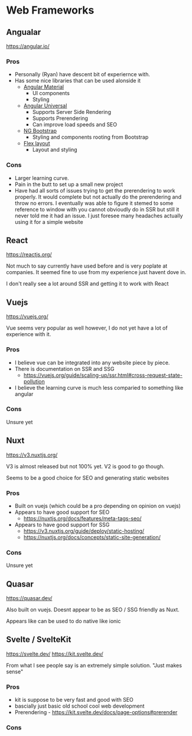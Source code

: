 # Web Frameworks

## Angualar
https://angular.io/

### Pros
- Personally (Ryan) have descent bit of experiernce with. 
- Has some nice libraries that can be used alonside it
  - [Angular Material](https://material.angular.io/)
    - UI components
    - Styling
  - [Angular Universal](https://angular.io/guide/universal)
    - Supports Server Side Rendering
    - Supports Prerendering
    - Can improve load speeds and SEO
  - [NG Bootstrap](https://ng-bootstrap.github.io)
    - Styling and components rooting from Bootstrap
  - [Flex layout](https://github.com/angular/flex-layout)
    - Layout and styling

### Cons
- Larger learning curve. 
- Pain in the butt to set up a small new project
- Have had all sorts of issues trying to get the prerendering to work properly. It would complete but not actually do the prerendering and throw no errors. I eventually was able to figure it stemed to some reference to window with you cannot obvioudly do in SSR but still it never told me it had an issue. I just foresee many headaches actually using it for a simple website

## React
https://reactjs.org/

Not much to say currently have used before and is very poplate at companies. It seemed fine to use from my experience just havent dove in.

I don't really see a lot around SSR and getting it to work with React

## Vuejs
https://vuejs.org/

Vue seems very popular as well however, I do not yet have a lot of experience with it.

### Pros
- I believe vue can be integrated into any website piece by piece. 
- There is documentation on SSR and SSG
  - https://vuejs.org/guide/scaling-up/ssr.html#cross-request-state-pollution
- I believe the learning curve is much less comparied to something like angular


### Cons

Unsure yet

## Nuxt
https://v3.nuxtjs.org/

V3 is almost released but not 100% yet. V2 is good to go though. 

Seems to be a good choice for SEO and generating static websites

### Pros

- Built on vuejs (which could be a pro depending on opinion on vuejs)
- Appears to have good support for SEO
  - https://nuxtjs.org/docs/features/meta-tags-seo/
- Appears to have good support for SSG
  - https://v3.nuxtjs.org/guide/deploy/static-hosting/
  - https://nuxtjs.org/docs/concepts/static-site-generation/

### Cons

Unsure yet

## Quasar
 https://quasar.dev/

Also built on vuejs. Doesnt appear to be as SEO / SSG friendly as Nuxt. 

Appears like can be used to do native like ionic

## Svelte / SvelteKit
https://svelte.dev/
https://kit.svelte.dev/

From what I see people say is an extremely simple solution. "Just makes sense"

### Pros

- kit is suppose to be very fast and good with SEO
- bascially just basic old school cool web development
- Prerendering - https://kit.svelte.dev/docs/page-options#prerender

### Cons

